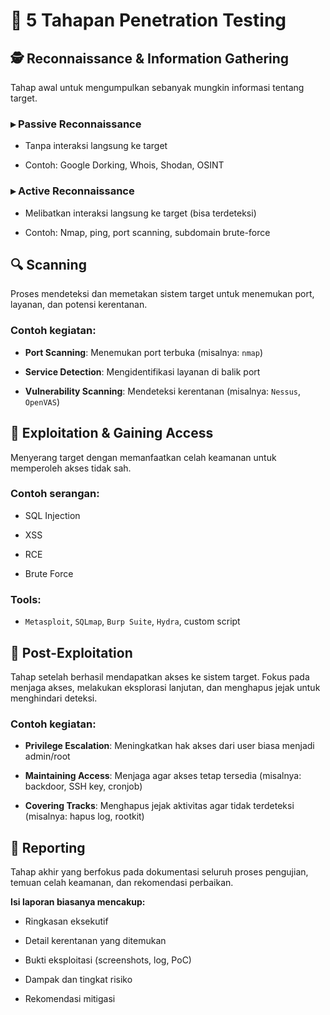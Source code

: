 # 🧭 5 Tahapan Penetration Testing

## 🕵️ Reconnaissance & Information Gathering

Tahap awal untuk mengumpulkan sebanyak mungkin informasi tentang target.

### ▸ Passive Reconnaissance

- Tanpa interaksi langsung ke target

- Contoh: Google Dorking, Whois, Shodan, OSINT

### ▸ Active Reconnaissance

- Melibatkan interaksi langsung ke target (bisa terdeteksi)  

- Contoh: Nmap, ping, port scanning, subdomain brute-force

## 🔍 Scanning

Proses mendeteksi dan memetakan sistem target untuk menemukan port, layanan, dan potensi kerentanan.

### Contoh kegiatan:

- **Port Scanning**: Menemukan port terbuka (misalnya: `nmap`)  

- **Service Detection**: Mengidentifikasi layanan di balik port  

- **Vulnerability Scanning**: Mendeteksi kerentanan (misalnya: `Nessus`, `OpenVAS`)

## 🎯 Exploitation & Gaining Access

Menyerang target dengan memanfaatkan celah keamanan untuk memperoleh akses tidak sah.

### Contoh serangan:

- SQL Injection  

- XSS  

- RCE  

- Brute Force

### Tools:

- `Metasploit`, `SQLmap`, `Burp Suite`, `Hydra`, custom script

## 🧪 Post-Exploitation

Tahap setelah berhasil mendapatkan akses ke sistem target. Fokus pada menjaga akses, melakukan eksplorasi lanjutan, dan menghapus jejak untuk menghindari deteksi.

### Contoh kegiatan:

- **Privilege Escalation**: Meningkatkan hak akses dari user biasa menjadi admin/root  

- **Maintaining Access**: Menjaga agar akses tetap tersedia (misalnya: backdoor, SSH key, cronjob)  

- **Covering Tracks**: Menghapus jejak aktivitas agar tidak terdeteksi (misalnya: hapus log, rootkit)


## 📝 Reporting

Tahap akhir yang berfokus pada dokumentasi seluruh proses pengujian, temuan celah keamanan, dan rekomendasi perbaikan.

**Isi laporan biasanya mencakup:**

- Ringkasan eksekutif

- Detail kerentanan yang ditemukan

- Bukti eksploitasi (screenshots, log, PoC)

- Dampak dan tingkat risiko

- Rekomendasi mitigasi